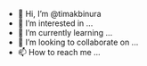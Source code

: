 - 👋 Hi, I’m @timakbinura
- 👀 I’m interested in ...
- 🌱 I’m currently learning ...
- 💞️ I’m looking to collaborate on ...
- 📫 How to reach me ...

<!---
timakbinura/timakbinura is a ✨ special ✨ repository because its `README.md` (this file) appears on your GitHub profile.
You can click the Preview link to take a look at your changes.
--->

